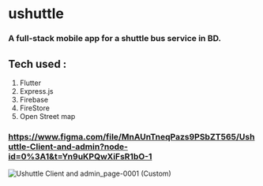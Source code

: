# ushuttle
### A full-stack mobile app for a shuttle bus service in BD.
## Tech used : 
1. Flutter 
2. Express.js 
3. Firebase
4. FireStore
5. Open Street map

### https://www.figma.com/file/MnAUnTneqPazs9PSbZT565/Ushuttle-Client-and-admin?node-id=0%3A1&t=Yn9uKPQwXiFsR1bO-1

![Ushuttle Client and admin_page-0001 (Custom)](https://github.com/shakil2995/Ushuttle/assets/29783183/40e880b9-7c75-4fcf-bad0-177f0bf0bd1f)

